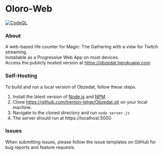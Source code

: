 # Oloro-Web
[![CodeQL](https://github.com/trenton-telge/Obzedat/actions/workflows/codeql-analysis.yml/badge.svg)](https://github.com/trenton-telge/Obzedat/actions/workflows/codeql-analysis.yml)
### About
A web-based life counter for Magic: The Gathering with a view for Twitch streaming.\
Installable as a Progressive Web App on most devices.     
Access the publicly hosted version at https://obzedat.herokuapp.com     
### Self-Hosting
To build and run a local version of Obzedat, follow these steps.
1. Install the latest version of [Node.js](https://nodejs.org/en/download/) and [NPM](https://www.npmjs.com/).
2. Clone https://github.com/trenton-telge/Obzedat.git on your local machine.
3. Navigate to the cloned directory and run `node server.js`
4. The server should run at https://localhost:5000
### Issues
When submitting issues, please follow the issue templates on GitHub for bug reports and feature requests.
